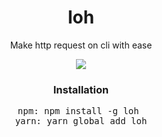 <div align="center">
  <h1>loh</h1>
  <p>Make http request on cli with ease</p>
  <a href="https://npmjs.com/loh"><img src="https://badge.fury.io/js/loh.svg"></a>
  
  <h3>Installation</h3>
<pre>npm: npm install -g loh 
yarn: yarn global add loh</pre>
</div>

